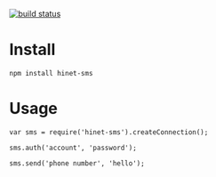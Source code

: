 [![build status](https://secure.travis-ci.org/elliotlai/nodejs-hinet-sms.png)](http://travis-ci.org/elliotlai/nodejs-hinet-sms)
# Install

    npm install hinet-sms
    
# Usage

    var sms = require('hinet-sms').createConnection();
    
    sms.auth('account', 'password');
    
    sms.send('phone number', 'hello');
